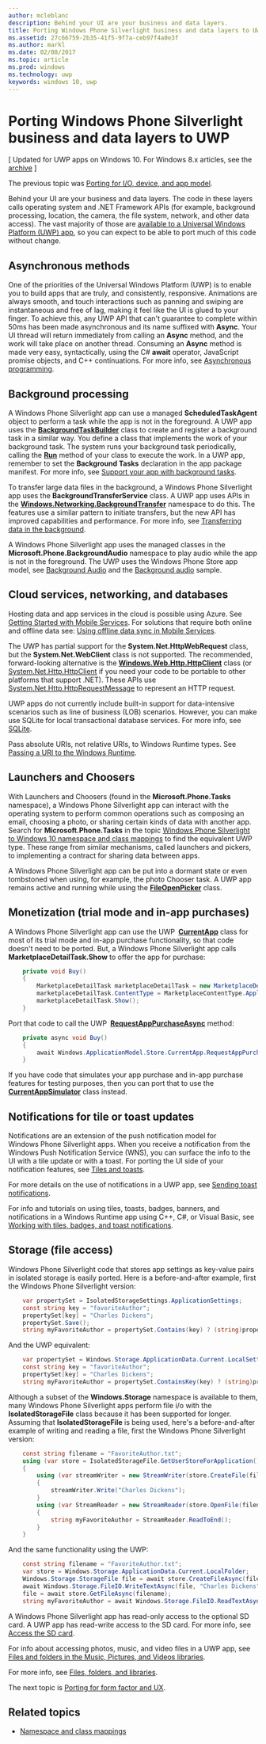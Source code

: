 ---author: mcleblancdescription: Behind your UI are your business and data layers.title: Porting Windows Phone Silverlight business and data layers to UWPms.assetid: 27c66759-2b35-41f5-9f7a-ceb97f4a0e3fms.author: marklms.date: 02/08/2017ms.topic: articlems.prod: windowsms.technology: uwpkeywords: windows 10, uwp---#  Porting Windows Phone Silverlight business and data layers to UWP\[ Updated for UWP apps on Windows 10. For Windows 8.x articles, see the [archive](http://go.microsoft.com/fwlink/p/?linkid=619132) \]The previous topic was [Porting for I/O, device, and app model](wpsl-to-uwp-input-and-sensors.md).Behind your UI are your business and data layers. The code in these layers calls operating system and .NET Framework APIs (for example, background processing, location, the camera, the file system, network, and other data access). The vast majority of those are [available to a Universal Windows Platform (UWP) app](https://msdn.microsoft.com/library/windows/apps/br211369), so you can expect to be able to port much of this code without change.## Asynchronous methodsOne of the priorities of the Universal Windows Platform (UWP) is to enable you to build apps that are truly, and consistently, responsive. Animations are always smooth, and touch interactions such as panning and swiping are instantaneous and free of lag, making it feel like the UI is glued to your finger. To achieve this, any UWP API that can't guarantee to complete within 50ms has been made asynchronous and its name suffixed with **Async**. Your UI thread will return immediately from calling an **Async** method, and the work will take place on another thread. Consuming an **Async** method is made very easy, syntactically, using the C# **await** operator, JavaScript promise objects, and C++ continuations. For more info, see [Asynchronous programming](https://msdn.microsoft.com/library/windows/apps/mt187335).## Background processingA Windows Phone Silverlight app can use a managed **ScheduledTaskAgent** object to perform a task while the app is not in the foreground. A UWP app uses the [**BackgroundTaskBuilder**](https://msdn.microsoft.com/library/windows/apps/br224768) class to create and register a background task in a similar way. You define a class that implements the work of your background task. The system runs your background task periodically, calling the [**Run**](https://msdn.microsoft.com/library/windows/apps/br224811) method of your class to execute the work. In a UWP app, remember to set the **Background Tasks** declaration in the app package manifest. For more info, see [Support your app with background tasks](https://msdn.microsoft.com/library/windows/apps/mt299103).To transfer large data files in the background, a Windows Phone Silverlight app uses the **BackgroundTransferService** class. A UWP app uses APIs in the [**Windows.Networking.BackgroundTransfer**](https://msdn.microsoft.com/library/windows/apps/br207242) namespace to do this. The features use a similar pattern to initiate transfers, but the new API has improved capabilities and performance. For more info, see [Transferring data in the background](https://msdn.microsoft.com/library/windows/apps/xaml/hh452975).A Windows Phone Silverlight app uses the managed classes in the **Microsoft.Phone.BackgroundAudio** namespace to play audio while the app is not in the foreground. The UWP uses the Windows Phone Store app model, see [Background Audio](https://msdn.microsoft.com/library/windows/apps/mt282140) and the [Background audio](http://go.microsoft.com/fwlink/p/?linkid=619997) sample.## Cloud services, networking, and databasesHosting data and app services in the cloud is possible using Azure. See [Getting Started with Mobile Services](http://go.microsoft.com/fwlink/p/?LinkID=403138). For solutions that require both online and offline data see: [Using offline data sync in Mobile Services](http://azure.microsoft.com/documentation/articles/mobile-services-windows-store-dotnet-get-started-offline-data/).The UWP has partial support for the **System.Net.HttpWebRequest** class, but the **System.Net.WebClient** class is not supported. The recommended, forward-looking alternative is the [**Windows.Web.Http.HttpClient**](https://msdn.microsoft.com/library/windows/apps/dn298639) class (or [System.Net.Http.HttpClient](https://msdn.microsoft.com/library/system.net.http.httpclient(v=vs.118).aspx) if you need your code to be portable to other platforms that support .NET). These APIs use [System.Net.Http.HttpRequestMessage](https://msdn.microsoft.com/library/system.net.http.httprequestmessage.aspx) to represent an HTTP request.UWP apps do not currently include built-in support for data-intensive scenarios such as line of business (LOB) scenarios. However, you can make use SQLite for local transactional database services. For more info, see [SQLite](https://visualstudiogallery.msdn.microsoft.com/4913e7d5-96c9-4dde-a1a1-69820d615936).Pass absolute URIs, not relative URIs, to Windows Runtime types. See [Passing a URI to the Windows Runtime](https://msdn.microsoft.com/library/hh763341.aspx).## Launchers and ChoosersWith Launchers and Choosers (found in the **Microsoft.Phone.Tasks** namespace), a Windows Phone Silverlight app can interact with the operating system to perform common operations such as composing an email, choosing a photo, or sharing certain kinds of data with another app. Search for **Microsoft.Phone.Tasks** in the topic [Windows Phone Silverlight to Windows 10 namespace and class mappings](wpsl-to-uwp-namespace-and-class-mappings.md) to find the equivalent UWP type. These range from similar mechanisms, called launchers and pickers, to implementing a contract for sharing data between apps.A Windows Phone Silverlight app can be put into a dormant state or even tombstoned when using, for example, the photo Chooser task. A UWP app remains active and running while using the [**FileOpenPicker**](https://msdn.microsoft.com/library/windows/apps/br207847) class.## Monetization (trial mode and in-app purchases)A Windows Phone Silverlight app can use the UWP [**CurrentApp**](https://msdn.microsoft.com/library/windows/apps/hh779765) class for most of its trial mode and in-app purchase functionality, so that code doesn't need to be ported. But, a Windows Phone Silverlight app calls **MarketplaceDetailTask.Show** to offer the app for purchase:```csharp    private void Buy()    {        MarketplaceDetailTask marketplaceDetailTask = new MarketplaceDetailTask();        marketplaceDetailTask.ContentType = MarketplaceContentType.Applications;        marketplaceDetailTask.Show();    }```Port that code to call the UWP [**RequestAppPurchaseAsync**](https://msdn.microsoft.com/library/windows/apps/hh967813) method:```csharp    private async void Buy()    {        await Windows.ApplicationModel.Store.CurrentApp.RequestAppPurchaseAsync(false);    }```If you have code that simulates your app purchase and in-app purchase features for testing purposes, then you can port that to use the [**CurrentAppSimulator**](https://msdn.microsoft.com/library/windows/apps/hh779766) class instead.## Notifications for tile or toast updatesNotifications are an extension of the push notification model for Windows Phone Silverlight apps. When you receive a notification from the Windows Push Notification Service (WNS), you can surface the info to the UI with a tile update or with a toast. For porting the UI side of your notification features, see [Tiles and toasts](w8x-to-uwp-porting-xaml-and-ui.md).For more details on the use of notifications in a UWP app, see [Sending toast notifications](https://msdn.microsoft.com/library/windows/apps/xaml/hh868266).For info and tutorials on using tiles, toasts, badges, banners, and notifications in a Windows Runtime app using C++, C#, or Visual Basic, see [Working with tiles, badges, and toast notifications](https://msdn.microsoft.com/library/windows/apps/xaml/hh868259).## Storage (file access)Windows Phone Silverlight code that stores app settings as key-value pairs in isolated storage is easily ported. Here is a before-and-after example, first the Windows Phone Silverlight version:```csharp    var propertySet = IsolatedStorageSettings.ApplicationSettings;    const string key = "favoriteAuthor";    propertySet[key] = "Charles Dickens";    propertySet.Save();    string myFavoriteAuthor = propertySet.Contains(key) ? (string)propertySet[key] : "<none>";```And the UWP equivalent:```csharp    var propertySet = Windows.Storage.ApplicationData.Current.LocalSettings.Values;    const string key = "favoriteAuthor";    propertySet[key] = "Charles Dickens";    string myFavoriteAuthor = propertySet.ContainsKey(key) ? (string)propertySet[key] : "<none>";```Although a subset of the **Windows.Storage** namespace is available to them, many Windows Phone Silverlight apps perform file i/o with the **IsolatedStorageFile** class because it has been supported for longer. Assuming that **IsolatedStorageFile** is being used, here's a before-and-after example of writing and reading a file, first the Windows Phone Silverlight version:```csharp    const string filename = "FavoriteAuthor.txt";    using (var store = IsolatedStorageFile.GetUserStoreForApplication())    {        using (var streamWriter = new StreamWriter(store.CreateFile(filename)))        {            streamWriter.Write("Charles Dickens");        }        using (var StreamReader = new StreamReader(store.OpenFile(filename, FileMode.Open, FileAccess.Read)))        {            string myFavoriteAuthor = StreamReader.ReadToEnd();        }    }```And the same functionality using the UWP:```csharp    const string filename = "FavoriteAuthor.txt";    var store = Windows.Storage.ApplicationData.Current.LocalFolder;    Windows.Storage.StorageFile file = await store.CreateFileAsync(filename, Windows.Storage.CreationCollisionOption.ReplaceExisting);    await Windows.Storage.FileIO.WriteTextAsync(file, "Charles Dickens");    file = await store.GetFileAsync(filename);    string myFavoriteAuthor = await Windows.Storage.FileIO.ReadTextAsync(file);```A Windows Phone Silverlight app has read-only access to the optional SD card. A UWP app has read-write access to the SD card. For more info, see [Access the SD card](https://msdn.microsoft.com/library/windows/apps/mt188699).For info about accessing photos, music, and video files in a UWP app, see [Files and folders in the Music, Pictures, and Videos libraries](https://msdn.microsoft.com/library/windows/apps/mt188703).For more info, see [Files, folders, and libraries](https://msdn.microsoft.com/library/windows/apps/mt185399).The next topic is [Porting for form factor and UX](wpsl-to-uwp-form-factors-and-ux.md).## Related topics* [Namespace and class mappings](wpsl-to-uwp-namespace-and-class-mappings.md) 